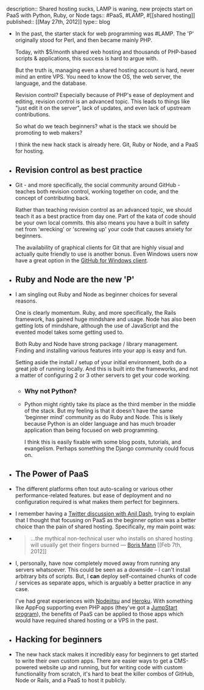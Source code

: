 ---
---

description:: Shared hosting sucks, LAMP is waning, new projects start on PaaS with Python, Ruby, or Node
tags:: #PaaS, #LAMP, #[[shared hosting]] 
published:: [[May 27th, 2012]]
type:: blog

- In the past, the starter stack for web programming was #LAMP. The 'P' originally stood for Perl, and then became mainly PHP.
  
  Today, with $5/month shared web hosting and thousands of PHP-based scripts & applications, this success is hard to argue with.
  
  But the truth is, managing even a shared hosting account is hard, never mind an entire VPS. You need to know the OS, the web server, the language, and the database.
  
  Revision control? Especially because of PHP's ease of deployment and editing, revision control is an advanced topic. This leads to things like "just edit it on the server", lack of updates, and even lack of upstream contributions.
  
  So what do we teach beginners? what is the stack we should be promoting to web makers?
  
  I think the new hack stack is already here. Git, Ruby or Node, and a PaaS for hosting.
- ## Revision control as best practice
- Git - and more specifically, the social community around GitHub - teaches both revision control, working together on code, and the concept of contributing back.
  
  Rather than teaching revision control as an advanced topic, we should teach it as a best practice from day one. Part of the kata of code should be your own local commits. this also means you have a built in safety net from 'wrecking' or 'screwing up' your code that causes anxiety for beginners.
  
  The availability of graphical clients for Git that are highly visual and actually quite friendly to use is another bonus. Even Windows users now have a great option in the [GitHub for Windows client](http://windows.github.com/).
- ## Ruby and Node are the new 'P'
- I am singling out Ruby and Node as beginner choices for several reasons.
  
  One is clearly momentum. Ruby, and more specifically, the Rails framework, has gained huge mindshare and usage. Node has also been getting lots of mindshare, although the use of JavaScript and the evented model takes some getting used to.
  
  Both Ruby and Node have strong package / library management. Finding and installing various features into your app is easy and fun.
  
  Setting aside the install / setup of your initial environment, both do a great job of running locally. And this is built into the frameworks, and not a matter of configuring 2 or 3 other servers to get your code working.
	- ### Why not Python?
	- Python might rightly take its place as the third member in the middle of the stack. But my feeling is that it doesn't have the same 'beginner mind' community as do Ruby and Node. This is likely because Python is an older language and has much broader application than being focused on web programming.
	  
	  I think this is easily fixable with some blog posts, tutorials, and evangelism. Perhaps something the Django community could focus on.
- ## The Power of PaaS
- The different platforms often tout auto-scaling or various other performance-related features. but ease of deployment and no configuration required is what makes them perfect for beginners.
- I remember having a [Twitter discussion with Anil Dash](http://www.exquisitetweets.com/tweets?eids=mu7TPZom7M.mu74IKsZQy.mu76XdSsXR.mu8icylqym.mu8FPSPG7F.mu8O33Cj2y.mu8M5Z6qqH), trying to explain that I thought that focusing on PaaS as the beginner option was a better choice than the pain of shared hosting. Specifically, my main point was:
- > …the mythical non-technical user who installs on shared hosting will usually get their fingers burned — [Boris Mann](https://twitter.bmannconsulting.com/167025460759371776/) [[Feb 7th, 2012]]
- I, personally, have now completely moved away from running any servers whatsoever. This could be seen as a downside – I can't install arbitrary bits of scripts. But, I __can__ deploy self-contained chunks of code / services as separate apps, which is arguably a better practice in any case.
  
  I've had great experiences with [Nodejitsu](http://nodejitsu.com/) and [Heroku](http://heroku.com). With something like AppFog supporting even PHP apps (they've got a [JumpStart program](http://blog.appfog.com/announcing-express-jumpstarts/)), the benefits of PaaS can be applied to those apps which would have required shared hosting or a VPS in the past.
- ## Hacking for beginners
- The new hack stack makes it incredibly easy for beginners to get started to write their own custom apps. There are easier ways to get a CMS-powered website up and running, but for writing code with custom functionality from scratch, it's hard to beat the killer combos of GitHub, Node or Rails, and a PaaS to host it publicly.